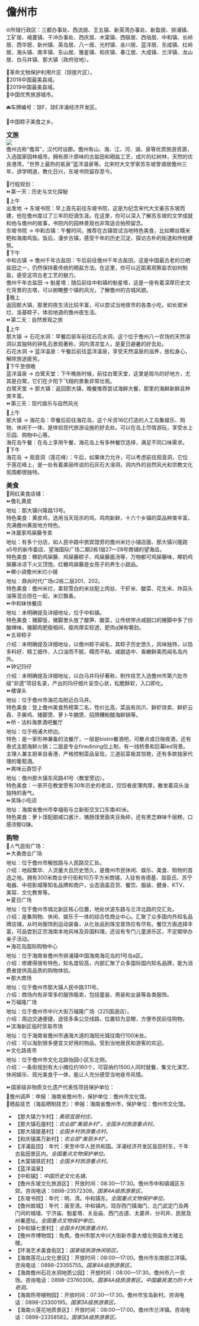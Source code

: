 # 儋州市  
🌐所辖行政区：三都办事处、西流居、王五镇、新英湾办事处、新盈居、排浦镇、工矿居、峨蔓镇、干冲办事处、西庆居、木棠镇、西联居、西培居、中和镇、长岭居、西华居、新州镇、英岛居、八一居、光村镇、金川居、蓝洋居、东成镇、红岭居、海头镇、南丰镇、东山居、雅星镇、和庆镇、春江居、大成镇、兰洋镇、龙山居、白马井镇、那大镇（政府驻地）。  

🚩革命文物保护利用片区（琼崖片区）。  
🏅2018中国最美县域。  
🏅2019中国最美县域。  
🏅中国优秀旅游城市。  

🚘车牌编号：琼F、琼E洋浦经济开发区。  

🧊中国粽子美食之乡。  

<big>**文旅**</big>  
![](https://boot-img.xuexi.cn/image/1005/upload/8c65d8e6de75418c8dfbe8ad6469a2b7.jpg)  
儋州古称“儋耳”，汉代时设郡。儋州有山、海、江、河、湖、泉等优质旅游资源，入选国家园林城市。拥有原汁原味的古盐田和晒盐工艺，成片的红树林，天然的优良港湾，“世界上最热的氡泉”蓝洋温泉等。北宋时大文学家苏东坡曾谪居儋州三年，讲学明道，教化日兴，东坡书院留存至今。  

🧭行程规划：  
⏩第一天：历史与文化探秘  
🔸上午  
出发地 → 东坡书院：早上首先前往东坡书院，这是为纪念宋代大文豪苏东坡而建，他在儋州度过了三年的贬谪生涯。在这里，你可以深入了解苏东坡的文学成就和他与儋州的故事，书院内的园林景观也非常适合拍照留念。  
东坡书院 → 中和古镇：午餐时间，推荐在古镇尝试当地特色美食，比如椰丝糯米粑和海南鸡饭。饭后，漫步古镇，感受千年的历史沉淀，探访古朴的街道和传统建筑。  
🔸下午  
中和古镇 → 儋州千年古盐田：午后前往儋州千年古盐田，这是中国最古老的日晒盐田之一，仍然保持着传统的晒盐方法。在这里，你可以近距离观察盐农如何制盐，感受这项古老工艺的魅力。  
儋州千年古盐田 → 魁星塔：随后前往中和镇的魁星塔，这是一座有着深厚历史文化背景的古塔，可以俯瞰整个镇的风光，了解儋州的古城风貌。  
🔸晚上  
返回那大镇，那里的夜生活比较丰富，可以尝试当地夜市的各类小吃，如长坡米烂、洛基粽子，体验地道的儋州夜生活。  
⏩第二天：自然景观之旅  
🔸上午  
那大镇 → 石花水洞：早餐后驱车前往石花水洞，这个位于儋州八一农场的天然溶洞以其独特的钟乳石景观著称，洞内清凉宜人，是夏日避暑的好去处。  
石花水洞 → 蓝洋温泉：午餐后前往蓝洋温泉，享受天然温泉的滋养，放松身心，解除旅途疲劳。  
🔸下午至傍晚  
蓝洋温泉 → 白鹭天堂：下午晚些时候，前往白鹭天堂，这里是观鸟的好地方，尤其是白鹭，它们在夕阳下飞翔的景象非常壮观。  
白鹭天堂 → 那大镇：返回那大镇，晚餐推荐尝试海鲜大餐，那里的海鲜新鲜且种类丰富。  
⏩第三天：现代娱乐与自然风光  
🔸上午  
那大镇 → 海花岛：早餐后前往海花岛，这个斥资16亿打造的人工岛集娱乐、购物、休闲于一体，是体验现代旅游设施的好去处。可以在岛上尽情游玩，享受水上乐园、购物中心等。  
海花岛午餐：在岛上享用午餐，海花岛上有多种餐饮选择，满足不同口味需求。  
🔸下午  
海花岛 → 观音洞（莲花峰）：午后，如果体力允许，可以考虑前往观音洞，它位于莲花峰上，是一处有着美丽传说的石灰石大溶洞，洞内外的自然风光和宗教文化氛围都很独特。  

<big>**美食**</big>  
🍴网红美食店铺：  
⏩儋礼黄皮  
地址：那大镇兴隆路13号。  
特色美食：黄皮鸡，选用当天现杀的鸡，鸡肉新鲜，十六个乡镇的菜品种类丰富，充满儋州黄皮地方特色。  
⏩沐晨家鸡屎藤专卖  
地址：有多个分店，如人民中路中旅宾馆旁的儋州米烂小铺店面、那大镇兴隆路a5号的新市委店、望海国际广场二期2栋1层27—28号商铺的望海店。  
特色美食：椰奶鸡屎藤、鸡屎藤粽子、鸡屎藤面汤等，万物都可鸡屎藤味，椰奶鸡屎藤冰凉下火又顶饱，红糖鸡屎藤是女孩子的养生小甜品。  
⏩椰小调儋州米烂小铺  
地址：鼎尚时代广场c2栋二层201、202。  
特色美食：儋州米烂，柔软雪白的米丝配上肉丝、干虾米、酸菜、花生米、炸蒜头油等混合捞在一起，米烂飘香。  
⏩中和妹快餐店  
地址：未明确提及详细地址，位于中和镇。  
特色美食：猪脚饭，猪脚里头放了酸笋、酸菜，让传统带点咸甜口的猪脚中多了份酸辣味，猪脚肉肥瘦相间，瘦肉厚实软透，肥肉q弹有嚼劲。  
⏩五哥粽子  
介绍：未明确提及详细地址，以儋州粽子闻名，其粽子历史悠久，风味独特，以馅多料好、精工细作、入口油而不腻、糯而不粘、咸甜适中、香嫩鲜美而闻名岛内外。  
⏩钟记玛仔  
介绍：未明确提及详细地址，以白马井玛仔著称，制作技艺入选儋州市第六批市级“非遗”项目名录，产出的玛仔细片呈空心状，松脆酥软，入口即化。  
⏩楼谋头  
地址：位于儋州市海花岛附近白马井。  
特色美食：登上儋州美食热榜第二名，性价比高，菜品有凤爪、鲜虾烧卖、鲜虾云吞、手撕鸡、猪脚煲、萝卜牛腩煲、招牌糟粕醋海鲜锅等。  
⏩桥・法料海景酒吧餐厅  
地址：位于杨浦大桥边。  
特色：是一家形神兼备的法餐厅，一层是bistro餐酒吧，可散点或日咖夜酒，还有泰式主题海鲜火锅；二层是专业finedining位上制，有一线桥景和巨幕led背景。主理人兼主厨来自香港，严格控制菜品呈现，三道前菜极其惊艳，还有多款独家代理的葡萄酒。  
⏩爽味云吞饺子  
地址：儋州那大镇东风路41号（教堂旁边）。  
特色美食：一家开在教堂旁有30年历史的老店，饺饺者皮薄肉厚，散发着蒜头油独特的香气。  
⏩吴珠小吃店  
地址：海南省儋州市幸福街与立新街交叉口东南40米。  
特色美食：萝卜馍配甜咸口酱汁，猪肠馍里面夹豆角碎，还有黑芝麻味千层糕，口感浓郁Q弹。  

<big>**购物**</big>  
👣人气逛街广场：  
⏩大勇商业广场  
地址：位于儋州市解放路与人民路交汇处。  
介绍：地段繁华、人流量大且历史悠久，是儋州市民休闲、娱乐、美食、购物的首选之地。拥有300米商业步行街和10万平方米商铺，入驻有肯德基、屈臣氏、苏宁电器、中视影城等知名品牌和商户，业态涵盖百货、餐饮、服装、健身、KTV、美容、文化教育等。  
⏩夏日广场  
地址：位于儋州市城北新区核心位置，地处伏波东路与兰洋北路的交汇处。  
介绍：是集购物、休闲、娱乐于一体的综合性商业中心。汇聚了众多国内外知名品牌店铺，从时尚服饰到运动装备，从化妆品到珠宝首饰应有尽有。餐饮方面选择丰富，可品尝到正宗海南本地风味及异国料理。还设有专门儿童游乐区，不定期举办亲子活动。  
⏩海花岛国际购物中心  
地址：位于海南省儋州市排浦镇中国海南海花岛的1号岛a区。  
介绍：修建得很有特色，知名度较高，内部汇聚了众多国际国内知名品牌，能为消费者提供高品质的购物体验。  
⏩那大商场  
地址：位于儋州市那大镇人民中路311号。  
介绍：商场内有非常多的服饰贩卖，包括童装、男装和女装等各类服饰。  
⏩万福隆广场  
地址：位于儋州市中兴大街万福隆广场（225国道店）。  
介绍：周边交通便捷，途径多条公交线路，位置较为显眼，方便市民前往购物。  
⏩滨海新区临时贸易市场  
地址：位于海南省儋州市通海大道的海阳光城往南行100米处。  
介绍：可以淘到很多便宜又好用的物品，受到当地居民和游客的欢迎。  
⏩文化路夜市  
地址：位于儋州市文化北路怡园小区东北侧。  
介绍：一条街规划有大小摊位约160个，可容纳约1500人同时就餐，集文化演艺、休闲娱乐、观光美食于一体，能让人充分感受当地夜市风情。  

⏩国家级非物质文化遗产代表性项目保护单位：  
🔸儋州调声：申报：海南省儋州市，保护单位：儋州市文化馆。  
🔸晒盐技艺（海盐晒制技艺）：申报：海南省儋州市，保护单位：儋州市文化馆。  

* 【那大镇力乍村】：*美丽宜居村庄。*  
* 【那大镇石屋村】：*农业部“美丽乡村”。全国乡村旅游重点村。*  
* 【那大镇屋基村】：*全国乡村旅游重点村。*  
* 【和庆镇美万新村】：*农业部“美丽乡村”。*  
* 【洋浦盐田】：年代：宋至中华人民共和国。洋浦经济开发区盐田村东，千年古盐田景区内。*全国重点文物保护单位。*  
* 【木棠镇铁匠村】：*全国乡村旅游重点村。*  
* 【蓝洋温泉】  
* 【中和镇】：*中国历史文化名镇。*  
* 【儋州东坡文化旅游区】：开放时间：08:30—17:30。儋州市中和镇城区东郊。咨询电话：0898–23572309。*国家4A级旅游景区。*  
* 【东坡书院】：年代：明、清。中和镇东。*全国重点文物保护单位。*  
* 【儋州故城】：年代：唐至清。中和镇内，现存西门镇海门、北门武定门及两门间的城墙、宁济庙、魁星塔、关岳庙、西门古道、太婆井、分司井、民居及州署遗址。*全国重点文物保护单位。*  
* 【中和镇七里村】：*全国乡村旅游重点村。*  
* 【儋州市博物馆】：免费。儋州市那大中兴大街新市委大楼左侧盐务大楼五楼。  
* 【环海艺术美食街区】：*国家级旅游休闲街区。*  
* 【海南莲花山文化景区】：开放时间：08:00—17:00。儋州市东南部兰洋镇。咨询电话：0898–23355755。*国家4A级旅游景区。*  
* 【海南儋州石花水洞地质公园】：开放时间：08:00—17:30。儋州市八一农场。咨询电话：0898–23760306。*国家4A级旅游景区。中国最具潜力的十大奇洞。*  
* 【海南热带植物园】：开放时间：07:30—17:30。儋州市宝岛新村。咨询电话：0898–23300195。*国家3A级旅游景区。*  
* 【海南火莲花地质景区】：开放时间：08:00—17:00。儋州市兰洋镇。咨询电话：0898–23358582。*国家3A级旅游景区。*  
